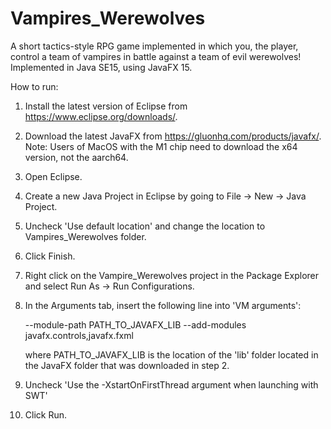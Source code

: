 # Vampires_Werewolves
A short tactics-style RPG game implemented in which you, the player, control a team of vampires in battle against a team of evil werewolves!
Implemented in Java SE15, using JavaFX 15.

How to run:
1. Install the latest version of Eclipse from https://www.eclipse.org/downloads/.
2. Download the latest JavaFX from https://gluonhq.com/products/javafx/.
   Note: Users of MacOS with the M1 chip need to download the x64 version, not the aarch64.
3. Open Eclipse.
4. Create a new Java Project in Eclipse by going to File -> New -> Java Project.
5. Uncheck 'Use default location' and change the location to Vampires_Werewolves folder.
6. Click Finish.
7. Right click on the Vampire_Werewolves project in the Package Explorer and select Run As -> Run Configurations.
8. In the Arguments tab, insert the following line into 'VM arguments':
   
   --module-path PATH_TO_JAVAFX_LIB --add-modules javafx.controls,javafx.fxml
   
   where PATH_TO_JAVAFX_LIB is the location of the 'lib' folder located in the JavaFX folder that was downloaded in step 2.
9. Uncheck 'Use the -XstartOnFirstThread argument when launching with SWT'
10. Click Run.
